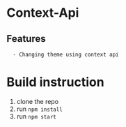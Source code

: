 # Context-Api

##  Features
      - Changing theme using context api

# Build instruction
1.  clone the repo
2.  run `npm install`
3.  run `npm start`


<!-- # Project Demo
<a href="https://drive.google.com/file/d/1tpVehApGmgUcL20be9Y6HIz0p5zXqHcF/view?usp=sharing"><img src="https://drive.google.com/file/d/1tpVehApGmgUcL20be9Y6HIz0p5zXqHcF/view?usp=sharing" title="made at imgflip.com"/></a> -->
